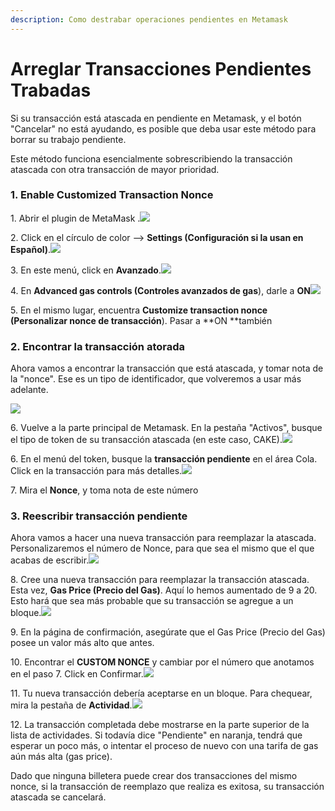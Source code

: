 ```yaml
---
description: Como destrabar operaciones pendientes en Metamask
---
```


# Arreglar Transacciones Pendientes Trabadas

Si su transacción está atascada en pendiente en Metamask, y el botón "Cancelar" no está ayudando, es posible que deba usar este método para borrar su trabajo pendiente.

Este método funciona esencialmente sobrescribiendo la transacción atascada con otra transacción de mayor prioridad.

### **1. Enable Customized Transaction Nonce** <a href="1-enable-customized-transaction-nonce" id="1-enable-customized-transaction-nonce"></a>

1\. Abrir el plugin de MetaMask .![](https://lh6.googleusercontent.com/fYsgD0BKjYVjrbCpbEQgMyWG\_sW-4c2Ev7wu9bVzsOWtqIzCmYqiv6Xj8G\_FY2TK5uYul3XaOY2WflfcW1W56R2KCuyW-Y5RjHH9DZDgUmATLlnOnMPn371nniPZqaaD7KAgYgMc)

2\. Click en el círculo de color --> **Settings (Configuración si la usan en Español)**.![](https://lh3.googleusercontent.com/DpSeFrHsmPNXU73C3NB9iRANEe81rJ2XUhbxs6k7PqJSVy6IkAijeX\_TeIbUupalmD3mlE2G0C90XHJJy\_JPk-\_mswNRf4liUwR4AUhx2AWygp4yIP9kjHo1QQk\_60wEtjGkfwSk)

3\. En este menú, click en **Avanzado**.![](https://lh4.googleusercontent.com/F-o1qfi84wh6YNUP16b8lbyS6f8i04SYEUR2VrncMbBaoeaAjOw4Af\_oOwRUfWnhZn6NFb4O1uopoc1KNego8XelHmDDWeRRAb0oMJGE\_ZI\_xJJeqfH-bJrai0pakyxC-235E4nq)

4\. En **Advanced gas controls (Controles avanzados de gas**), darle a **ON**![](https://lh5.googleusercontent.com/ePraz\_2Z8k1V62DMROjv0jbIjEcf8ATvaH-Lxe5wtoNo6oVTyRPelC1m7UVaizcNpW5bHByrbC9xv1KDZfjNnXvQ8J0ukHUHK7vK4rX5gpQVHmfyJr81wCGdeArvksNhshon1Btn)

5\. En el mismo lugar, encuentra **Customize transaction nonce (Personalizar nonce de transacción**). Pasar a **ON **también

### **2. Encontrar la transacción atorada** <a href="2-find-your-stuck-transaction" id="2-find-your-stuck-transaction"></a>

Ahora vamos a encontrar la transacción que está atascada, y tomar nota de la "nonce". Ese es un tipo de identificador, que volveremos a usar más adelante.

![](https://lh4.googleusercontent.com/xKBEnt5a62c5Wzg\_MCLIbVUWuL4fws1ohBAX9LAkGS71vslHk7QuMF24jAfkAdmsLunPVfT9c3FxCmGar5z7jNZnd4WMgzQsoxxbYw1Lp59Az5kG72COn0JblFXktHbmgMnF1LeY)

6\. Vuelve a la parte principal de Metamask. En la pestaña "Activos", busque el tipo de token de su transacción atascada (en este caso, CAKE).![](https://lh5.googleusercontent.com/9qVjhK1kEKDL8l4TTdOFo4o547PDIIeQpCCY18gPyaUFJrpFbyYhMfBQ1CRzjjrllgrcqVbwkhxKCZBNlIad8J1yCpMVhsBKjIAcwfsQHQb7jnl2RD2ufQU-zNEn2Hn2g4LGvYDU)

6\. En el menú del token, busque la **transacción pendiente** en el área Cola. Click en la transacción para más detalles.![](https://lh4.googleusercontent.com/HMd5iKjIvm-f7Xi7xtecTsq56x1i15GjUkwCm5Z\_83xMfOXDd2jabcCDyUwELf51IHseEeCk2WnvWfHwTSUlFnLAJrmjkkOfm\_fA5fimgdABnYfdjmBxxst8TOaUJUhc2iO\_CN-k)

7\. Mira el **Nonce**, y toma nota de este número

### **3. Reescribir transacción pendiente** <a href="3-overwrite-the-stuck-transaction" id="3-overwrite-the-stuck-transaction"></a>

Ahora vamos a hacer una nueva transacción para reemplazar la atascada. Personalizaremos el número de Nonce, para que sea el mismo que el que acabas de escribir.![](https://gblobscdn.gitbook.com/assets%2F-MHREX7DHcljbY5IkjgJ%2F-M\_Qf9PqrqKwKENMLChq%2F-M\_QfJwbI-p6skTud7\_o%2Fimage.png?alt=media\&token=13db2345-9ad7-46a4-9937-7f26d7187749)

8\. Cree una nueva transacción para reemplazar la transacción atascada. Esta vez, **Gas Price (Precio del Gas)**. Aquí lo hemos aumentado de 9 a 20. Esto hará que sea más probable que su transacción se agregue a un bloque.![](https://gblobscdn.gitbook.com/assets%2F-MHREX7DHcljbY5IkjgJ%2F-M\_Qf9PqrqKwKENMLChq%2F-M\_Qft-wFWL0NENZfvV\_%2Fimage.png?alt=media\&token=14028feb-3c51-405c-bc3e-3d8e87d1d37d)

9\. En la página de confirmación, asegúrate que el Gas Price (Precio del Gas) posee un valor más alto que antes.

10\. Encontrar el **CUSTOM NONCE** y cambiar por el número que anotamos en el paso 7. Click en Confirmar.![](https://lh6.googleusercontent.com/PYhYm2ro0SVzerBo5qguFIPOYl0DjLSfl0JT8UdfN3T4i-0hjBq-CQvr-UA0bSyG-ZndrWmLGptfZUcnGBlvUk118GGZn7ciDNaC4hmfovH9v\_M5XMIYmkAmB-Fr-6TTpYnnDX1p)

11\. Tu nueva transacción debería aceptarse en un bloque. Para chequear, mira la pestaña de **Actividad**.![](https://lh6.googleusercontent.com/Iw3e0YP4ORhPgw8-MNxvzlDlfgG5nD226P4ixiziPC\_9j3\_LfU3o1-\_LA2yDmegbRw5x9Sgk3RACFJJkyJDrFJA1j2J93H21uGhhWabkdDQUHsU\_oVdkZVQTTWaQPzXHAWClpsb4)

12\. La transacción completada debe mostrarse en la parte superior de la lista de actividades. Si todavía dice "Pendiente" en naranja, tendrá que esperar un poco más, o intentar el proceso de nuevo con una tarifa de gas aún más alta (gas price).

Dado que ninguna billetera puede crear dos transacciones del mismo nonce, si la transacción de reemplazo que realiza es exitosa, su transacción atascada se cancelará.

